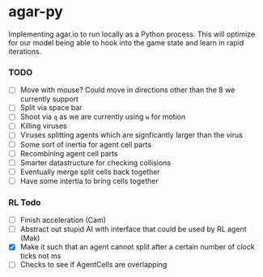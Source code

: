 # agar-py

Implementing agar.io to run locally as a Python process. This will optimize for our model being able to hook into the game state and learn in rapid iterations.

### TODO

- [ ] Move with mouse? Could move in directions other than the 8 we currently support
- [ ] Split via space bar
- [ ] Shoot via `q` as we are currently using `w` for motion
- [ ] Killing viruses
- [ ] Viruses splitting agents which are signficantly larger than the virus
- [ ] Some sort of inertia for agent cell parts
- [ ] Recombining agent cell parts
- [ ] Smarter datastructure for checking collisions
- [ ] Eventually merge split cells back together
- [ ] Have some intertia to bring cells together

### RL Todo

- [ ] Finish acceleration (Cam) 
- [ ] Abstract out stupid AI with interface that could be used by RL agent (Mak)
- [x] Make it such that an agent cannot split after a certain number of clock ticks not ms
- [ ] Checks to see if AgentCells are overlapping